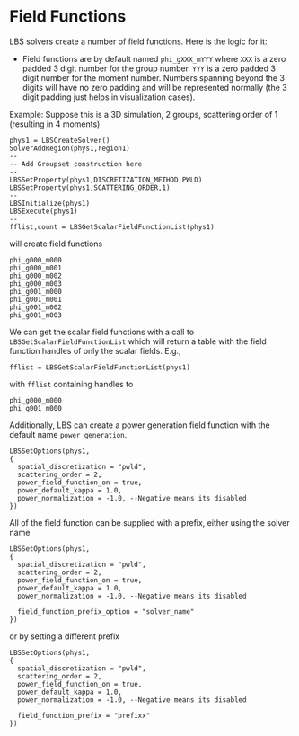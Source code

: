 # Field Functions

LBS solvers create a number of field functions. Here is the logic for it:
- Field functions are by default named `phi_gXXX_mYYY` where
  `XXX` is a zero padded 3 digit number for the group
  number. `YYY` is a zero padded 3 digit number for the moment number. Numbers
  spanning beyond the 3 digits will have no zero padding and will be
  represented normally (the 3 digit padding just helps in visualization cases).

Example:
Suppose this is a 3D simulation, 2 groups, scattering order of 1
(resulting in 4 moments)
```
phys1 = LBSCreateSolver()
SolverAddRegion(phys1,region1)
--
-- Add Groupset construction here
--
LBSSetProperty(phys1,DISCRETIZATION_METHOD,PWLD)
LBSSetProperty(phys1,SCATTERING_ORDER,1)
--
LBSInitialize(phys1)
LBSExecute(phys1)
--
fflist,count = LBSGetScalarFieldFunctionList(phys1)
```

will create field functions
```
phi_g000_m000
phi_g000_m001
phi_g000_m002
phi_g000_m003
phi_g001_m000
phi_g001_m001
phi_g001_m002
phi_g001_m003
```

We can get the scalar field functions with a call to
`LBSGetScalarFieldFunctionList` which will return a table with the field
function handles of only the scalar fields. E.g.,
```
fflist = LBSGetScalarFieldFunctionList(phys1)
```

with `fflist` containing handles to
```
phi_g000_m000
phi_g001_m000
```

Additionally, LBS can create a power generation field function with the
default name `power_generation`.
```
LBSSetOptions(phys1,
{
  spatial_discretization = "pwld",
  scattering_order = 2,
  power_field_function_on = true,
  power_default_kappa = 1.0,
  power_normalization = -1.0, --Negative means its disabled
})
```

All of the field function can be supplied with a prefix, either using the
solver name
```
LBSSetOptions(phys1,
{
  spatial_discretization = "pwld",
  scattering_order = 2,
  power_field_function_on = true,
  power_default_kappa = 1.0,
  power_normalization = -1.0, --Negative means its disabled

  field_function_prefix_option = "solver_name"
})
```

or by setting a different prefix
```
LBSSetOptions(phys1,
{
  spatial_discretization = "pwld",
  scattering_order = 2,
  power_field_function_on = true,
  power_default_kappa = 1.0,
  power_normalization = -1.0, --Negative means its disabled

  field_function_prefix = "prefixx"
})
```
